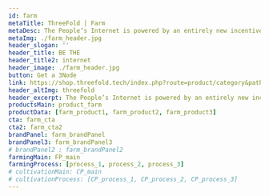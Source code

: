 ```yaml
---
id: farm
metaTitle: ThreeFold | Farm
metaDesc: The People’s Internet is powered by an entirely new incentive model made possible by the ThreeFold Blockchain.
metaImg: ./farm_header.jpg
header_slogan: '' 
header_title: BE THE
header_title2: internet
header_image: ./farm_header.jpg
button: Get a 3Node
link: https://shop.threefold.tech/index.php?route=product/category&path=59
header_altImg: threefold
header_excerpt: The People’s Internet is powered by an entirely new incentive model made possible by the ThreeFold Blockchain.
productsMain: product_farm
productData: [farm_product1, farm_product2, farm_product3]
cta: farm_cta
cta2: farm_cta2
brandPanel: farm_brandPanel
brandPanel3: farm_brandPanel3
# brandPanel2 : farm_brandPanel2
farmingMain: FP_main
farmingProcess: [process_1, process_2, process_3]
# cultivationMain: CP_main
# cultivationProcess: [CP_process_1, CP_process_2, CP_process_3]
---
```

